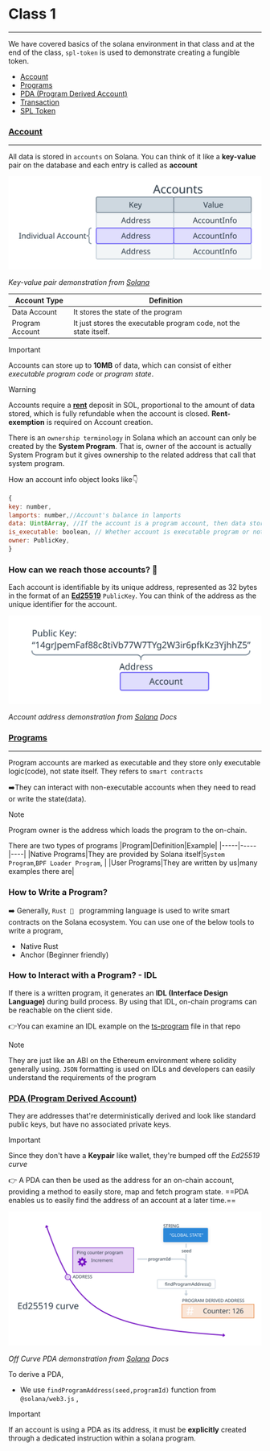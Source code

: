# Class 1

---

We have covered basics of the solana environment in that class and at the end of the class, `spl-token` is used to demonstrate creating a fungible token.

- [Account](#account)
- [Programs](#programs)
- [PDA (Program Derived Account)](#pda)
- [Transaction](#transaction)
- [SPL Token](#spl-token)

### [Account](#account)

---

All data is stored in `accounts` on Solana. You can think of it like a **key-value** pair on the database and each entry is called as **account**

![accounts](/notes/week1/class1/images/accounts.svg)

_Key-value pair demonstration from [Solana](https://solana.com/docs/core/accounts)_

| Account Type    | Definition                                                        |
| --------------- | ----------------------------------------------------------------- |
| Data Account    | It stores the state of the program                                |
| Program Account | It just stores the executable program code, not the state itself. |

> [!IMPORTANT]
> Accounts can store up to **10MB** of data, which can consist of either _executable program code_ or _program state_.

> [!WARNING]
> Accounts require a [**rent**](https://solana.com/docs/core/fees) deposit in SOL, proportional to the amount of data stored, which is fully refundable when the account is closed.
> **Rent-exemption** is required on Account creation.

There is an `ownership terminology` in Solana which an account can only be created by the **System Program**. That is, owner of the account is actually System Program but it gives ownership to the related address that call that system program.

How an account info object looks like👇

```js
{
key: number,
lamports: number,//Account's balance in lamports
data: Uint8Array, //If the account is a program account, then data stores only executable program code
is_executable: boolean, // Whether account is executable program or not
owner: PublicKey,
}
```

### How can we reach those accounts? 🤔

Each account is identifiable by its unique address, represented as 32 bytes in the format of an [**Ed25519**](https://cryptography.io/en/latest/hazmat/primitives/asymmetric/ed25519/) `PublicKey`. You can think of the address as the unique identifier for the account.

![accounts](/notes/week1/class1/images/account-address.svg)

_Account address demonstration from [Solana](https://solana.com/docs/core/accounts) Docs_

### [Programs](#programs)

---

Program accounts are marked as executable and they store only executable logic(code), not state itself. They refers to `smart contracts`

➡️They can interact with non-executable accounts when they need to read or write the state(data).

> [!NOTE]
> Program owner is the address which loads the program to the on-chain.

There are two types of programs
|Program|Definition|Example|
|-----|-----|----|
|Native Programs|They are provided by Solana itself|`System Program`,`BPF Loader Program`, |
|User Programs|They are written by us|many examples there are|

### How to Write a Program?

➡️ Generally, `Rust 🦀 ` programming language is used to write smart contracts on the Solana ecosystem.
You can use one of the below tools to write a program,

- Native Rust
- Anchor (Beginner friendly)

### How to Interact with a Program? - IDL

If there is a written program, it generates an **IDL (Interface Design Language)** during build process. By using that IDL, on-chain programs can be reachable on the client side.

👉You can examine an IDL example on the [ts-program](/ts/programs/wba_prereq.ts) file in that repo

> [!NOTE]
> They are just like an ABI on the Ethereum environment where solidity generally using. `JSON` formatting is used on IDLs and developers can easily understand the requirements of the program

### [PDA (Program Derived Account)](#pda)

They are addresses that're deterministically derived and look like standard public keys, but have no associated private keys.

> [!IMPORTANT]
> Since they don't have a **Keypair** like wallet, they're bumped off the _Ed25519 curve_

👉 A PDA can then be used as the address for an on-chain account, providing a method to easily store, map and fetch program state.
==PDA enables us to easily find the address of an account at a later time.==

![Off Curve PDA](/notes/week1/class1/images/address-off-curve.svg)

_Off Curve PDA demonstration from [Solana](https://solana.com/docs/core/pda) Docs_

To derive a PDA,

- We use `findProgramAddress(seed,programId)` function from `@solana/web3.js` ,

> [!IMPORTANT]
> If an account is using a PDA as its address, it must be **explicitly** created through a dedicated instruction within a solana program.
